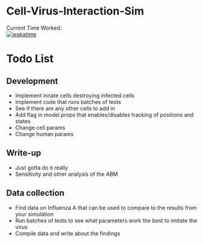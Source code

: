 # Cell-Virus-Interaction-Sim
Current Time Worked: \
[![wakatime](https://wakatime.com/badge/user/f35eb4e7-f40f-4f52-83ec-797025bb7666/project/8908e463-958e-407d-b108-a57c126a2ae9.svg)](https://wakatime.com/badge/user/f35eb4e7-f40f-4f52-83ec-797025bb7666/project/8908e463-958e-407d-b108-a57c126a2ae9)

# Todo List

## Development
- Implement innate cells destroying infected cells
- Implement code that runs batches of tests
- See if there are any other cells to add in
- Add flag in model.props that enables/disables tracking of positions and states
- Change cell params
- Change human params

## Write-up
- Just gotta do it really
- Sensitivity and other analysis of the ABM

## Data collection
- Find data on Influenza A that can be used to compare to the results from your simulation
- Run batches of tests to see what parameters work the best to imitate the virus
- Compile data and write about the findings
